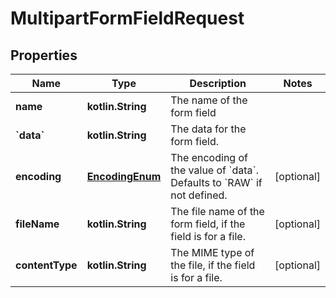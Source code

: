 
# MultipartFormFieldRequest

## Properties
Name | Type | Description | Notes
------------ | ------------- | ------------- | -------------
**name** | **kotlin.String** | The name of the form field | 
**&#x60;data&#x60;** | **kotlin.String** | The data for the form field. | 
**encoding** | [**EncodingEnum**](EncodingEnum.md) | The encoding of the value of &#x60;data&#x60;. Defaults to &#x60;RAW&#x60; if not defined. |  [optional]
**fileName** | **kotlin.String** | The file name of the form field, if the field is for a file. |  [optional]
**contentType** | **kotlin.String** | The MIME type of the file, if the field is for a file. |  [optional]



